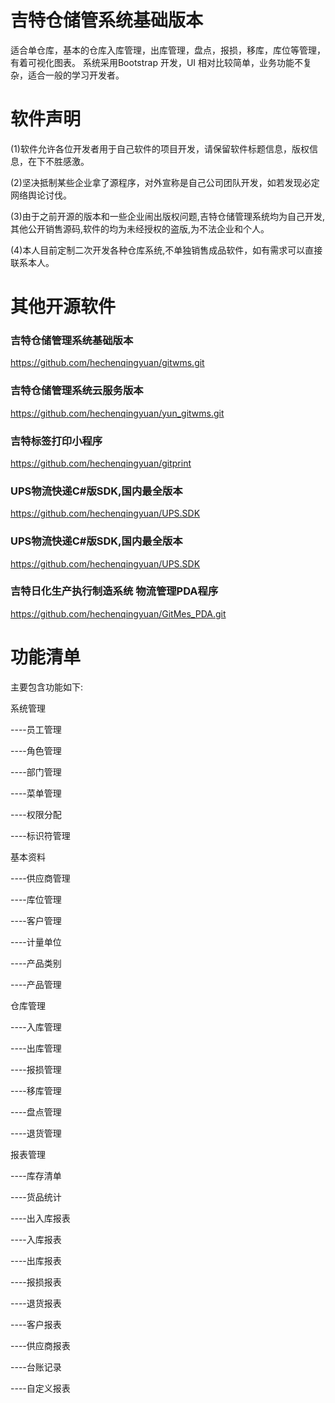 # 吉特仓储管系统基础版本
  适合单仓库，基本的仓库入库管理，出库管理，盘点，报损，移库，库位等管理，有着可视化图表。 系统采用Bootstrap 开发，UI 相对比较简单，业务功能不复杂，适合一般的学习开发者。


# 软件声明
(1)软件允许各位开发者用于自己软件的项目开发，请保留软件标题信息，版权信息，在下不胜感激。  

(2)坚决抵制某些企业拿了源程序，对外宣称是自己公司团队开发，如若发现必定网络舆论讨伐。

(3)由于之前开源的版本和一些企业闹出版权问题,吉特仓储管理系统均为自己开发,其他公开销售源码,软件的均为未经授权的盗版,为不法企业和个人。

(4)本人目前定制二次开发各种仓库系统,不单独销售成品软件，如有需求可以直接联系本人。

# 其他开源软件

### 吉特仓储管理系统基础版本
https://github.com/hechenqingyuan/gitwms.git

### 吉特仓储管理系统云服务版本
https://github.com/hechenqingyuan/yun_gitwms.git

### 吉特标签打印小程序
https://github.com/hechenqingyuan/gitprint

### UPS物流快递C#版SDK,国内最全版本
https://github.com/hechenqingyuan/UPS.SDK

### UPS物流快递C#版SDK,国内最全版本
https://github.com/hechenqingyuan/UPS.SDK

### 吉特日化生产执行制造系统 物流管理PDA程序
https://github.com/hechenqingyuan/GitMes_PDA.git


# 功能清单

主要包含功能如下:

系统管理

----员工管理

----角色管理

----部门管理

----菜单管理

----权限分配

----标识符管理


基本资料

----供应商管理

----库位管理

----客户管理

----计量单位

----产品类别

----产品管理


仓库管理

----入库管理

----出库管理

----报损管理

----移库管理

----盘点管理

----退货管理


报表管理

----库存清单

----货品统计

----出入库报表

----入库报表

----出库报表

----报损报表

----退货报表

----客户报表

----供应商报表

----台账记录

----自定义报表




